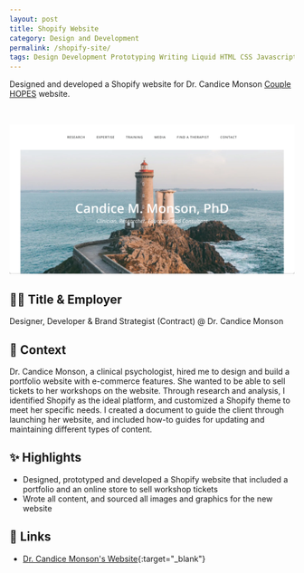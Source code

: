 ```yaml
---
layout: post
title: Shopify Website
category: Design and Development
permalink: /shopify-site/
tags: Design Development Prototyping Writing Liquid HTML CSS Javascript CLI
---
```


Designed and developed a Shopify website for Dr. Candice Monson [Couple HOPES](https://couplehopes.com/) website.

<a href="https://www.candicemonson.com" target="_blank"><img src="/assets/images/shopify-site.png" class="table-wrapper" style="width:100%; max-height:20rem; object-fit:cover; overflow-y:clip; object-position: 100% 0; margin-top:2rem;" /></a>

## 👩‍💻 Title & Employer

Designer, Developer & Brand Strategist (Contract) @ Dr. Candice Monson 

## 📌 Context

Dr. Candice Monson, a clinical psychologist, hired me to design and build a portfolio website with e-commerce features. She wanted to be able to sell tickets to her workshops on the website. Through research and analysis, I identified Shopify as the ideal platform, and customized a Shopify theme to meet her specific needs. I created a document to guide the client through launching her website, and included how-to guides for updating and maintaining different types of content.

## ✨ Highlights

- Designed, prototyped and developed a Shopify website that included a portfolio and an online store to sell workshop tickets
- Wrote all content, and sourced all images and graphics for the new website

## 🔗 Links

- [Dr. Candice Monson's Website](https://candicemonson.com/){:target="_blank"}
